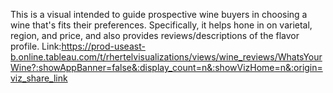 This is a visual intended to guide prospective wine buyers in choosing a wine that's fits their preferences. Specifically, it helps hone in on varietal, region, and price, and also provides reviews/descriptions of the flavor profile.
Link:https://prod-useast-b.online.tableau.com/t/rhertelvisualizations/views/wine_reviews/WhatsYourWine?:showAppBanner=false&:display_count=n&:showVizHome=n&:origin=viz_share_link
